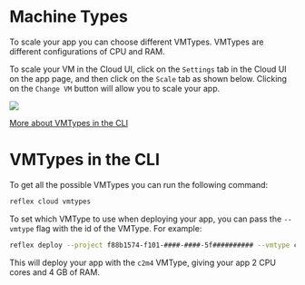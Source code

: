# Machine Types

To scale your app you can choose different VMTypes. VMTypes are different configurations of CPU and RAM.

To scale your VM in the Cloud UI, click on the `Settings` tab in the Cloud UI on the app page, and then click on the `Scale` tab as shown below. Clicking on the `Change VM` button will allow you to scale your app.

![](https://reflex.dev/docs/hosting/machine-types/scaling_vms.webp)

[More about VMTypes in the CLI](https://reflex.dev/docs/hosting/machine-types/#vmtypes-in-the-cli)

# VMTypes in the CLI

To get all the possible VMTypes you can run the following command:
```sh
reflex cloud vmtypes
```

To set which VMType to use when deploying your app, you can pass the `--vmtype` flag with the id of the VMType. For example:
```sh
reflex deploy --project f88b1574-f101-####-####-5f########## --vmtype c2m4
```

This will deploy your app with the `c2m4` VMType, giving your app 2 CPU cores and 4 GB of RAM.